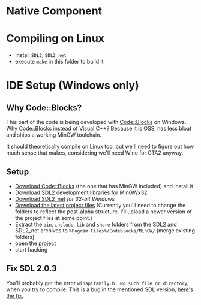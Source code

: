 # Native Component

# Compiling on Linux
* Install `SDL2`, `SDL2_net`
* execute `make` in this folder to build it

# IDE Setup (Windows only)
## Why Code::Blocks?

This part of the code is being developed with [Code::Blocks](http://www.codeblocks.org/) on Windows. Why Code::Blocks instead of Visual C++? Because it is OSS, has less bloat and ships a working MinGW toolchain.

It should theoretically compile on Linux too, but we'll need to figure out how much sense that makes, considering we'll need Wine for GTA2 anyway.

## Setup

* [Download Code::Blocks](http://www.codeblocks.org/downloads/26#windows) (the one that has MinGW included) and install it
* [Download SDL2](http://libsdl.org/download-2.0.php) development libraries for MinGWx32
* [Download SDL2_net](http://www.libsdl.org/projects/SDL_net/) *for 32-bit Windows*
* [Download the latest project files](https://github.com/Bytewerk/gta2-hackers-remix/releases/tag/0.0.3-IDE-projects) (Currently you'll need to change the folders to reflect the post-alpha structure. I'll upload a newer version of the project files at some point.)
* Extract the `bin`, `include`, `lib` and `share` folders from the SDL2 and SDL2_net archives to `%Pogram Files%/Codeblocks/MinGW/` (merge existing folders)
* open the project
* start hacking

## Fix SDL 2.0.3
You'll probably get the error `winapifamily.h: No such file or directory`, when you try to compile.
This is a bug in the mentioned SDL version, [here's the fix.](http://stackoverflow.com/a/22600114)
